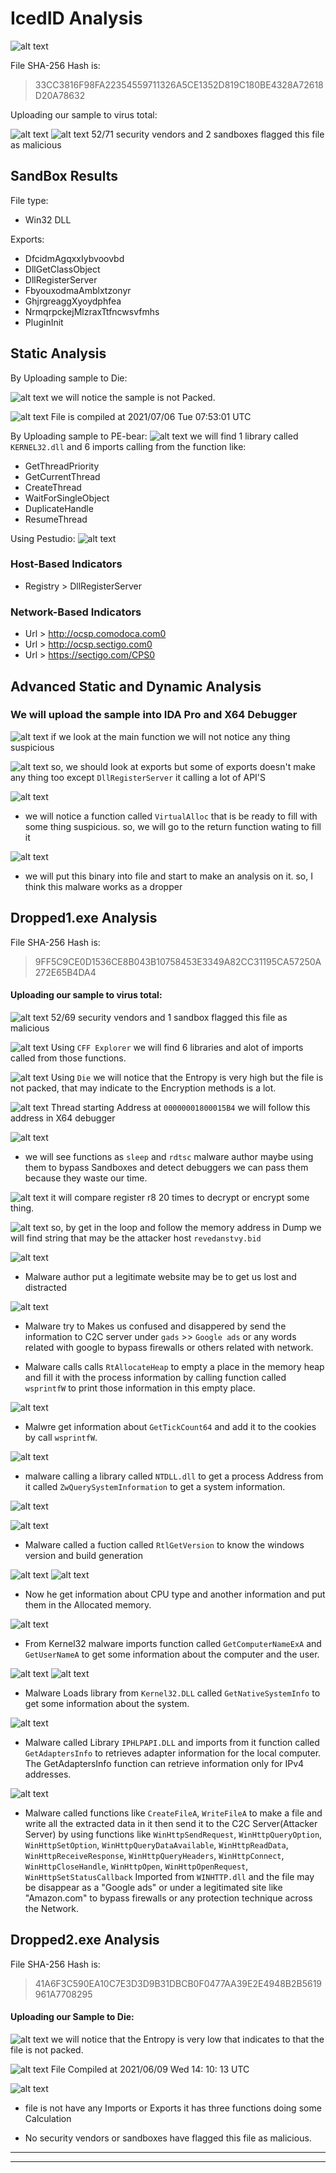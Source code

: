 # IcedID Analysis


![alt text](JIvuZDx.jpg)

File SHA-256 Hash is:
> 33CC3816F98FA22354559711326A5CE1352D819C180BE4328A72618D20A78632

Uploading our sample to virus total:

![alt text](virustotal.png)
![alt text](virustotal2.png)
52/71 security vendors and 2 sandboxes flagged this file as malicious

SandBox Results
---

File type:
- Win32 DLL

Exports:

- DfcidmAgqxxIybvoovbd
- DllGetClassObject
- DllRegisterServer
- FbyouxodmaAmblxtzonyr 
- GhjrgreaggXyoydphfea 
- NrmqrpckejMlzraxTtfncwsvfmhs
- PluginInit

## Static Analysis

By Uploading sample to Die:

![alt text](Die.png)
we will notice the sample is not Packed.

![alt text](PEview.png)
File is compiled at 2021/07/06  Tue 07:53:01 UTC

By Uploading sample to PE-bear:
![alt text](PE-bear.png)
we will find 1 library called `KERNEL32.dll` and 6 imports calling from the function like:

- GetThreadPriority
- GetCurrentThread
- CreateThread
- WaitForSingleObject
- DuplicateHandle
- ResumeThread

Using Pestudio:
![alt text](Pes.png)

### Host-Based Indicators

- Registry > DllRegisterServer

### Network-Based Indicators

- Url > http://ocsp.comodoca.com0
- Url > http://ocsp.sectigo.com0
- Url > https://sectigo.com/CPS0


## Advanced Static and Dynamic Analysis

### We will upload the sample into IDA Pro and  X64 Debugger

![alt text](IDA1.png)
if we look at the main function we will not notice any thing suspicious


![alt text](ida2.png)
so, we should look at exports but some of exports doesn't make any thing too except `DllRegisterServer` it calling a lot of API'S


![alt text](dbg1.png)
- we will notice a function called `VirtualAlloc` that is be ready to fill with some thing suspicious.
so, we will go to the return function wating to fill it 

![alt text](dbg3.png)
- we will put this binary into file and start to make an analysis on it.
so, I think this malware works as a dropper



## Dropped1.exe Analysis

File SHA-256 Hash is:
> 9FF5C9CE0D1536CE8B043B10758453E3349A82CC31195CA57250A272E65B4DA4

#### Uploading our sample to virus total:

![alt text](virustotal3.png)
52/69 security vendors and 1 sandbox flagged this file as malicious


![alt text](cff.png)
Using `CFF Explorer` we will find 6 libraries and alot of imports called from those functions.

![alt text](die2.png)
Using `Die` we will notice that the Entropy is very high but the file is not packed, that may indicate to the Encryption methods is a lot.

![alt text](ida3.png)
Thread starting Address at `00000001800015B4` we will follow this address in X64 debugger

![alt text](dbg5.png)
- we will see functions as `sleep` and `rdtsc` malware author maybe using them to bypass Sandboxes and detect debuggers we can pass them because they waste our time.

![alt text](ida4.png)
it will compare register r8 20 times to decrypt or encrypt some thing.

![alt text](dbg6.png)
so, by get in the loop and follow the memory address in Dump we will find string that may be the attacker host `revedanstvy.bid `

![alt text](ida5.png)
- Malware author put a legitimate website may be to get us lost and distracted

![alt text](dbg7.png)

- Malware try to Makes us confused and disappered by send the information to C2C server under `gads` >> `Google ads` or any words related with google to bypass firewalls or others related with network.

- Malware calls  calls `RtAllocateHeap` to empty a place in the memory heap and fill it with the process information by calling function called `wsprintfW` to print those information in this empty place.

![alt text](dbg8.png)
- Malwre get information about `GetTickCount64` and add it to the cookies by call `wsprintfW`.

![alt text](dbg9.png)

- malware calling a library called `NTDLL.dll` to get a process Address from it called `ZwQuerySystemInformation` to get a system information.

![alt text](dbg11.png)

![alt text](dbg12.png)

- Malware called a fuction called `RtlGetVersion` to know the windows version and build generation


![alt text](dbg13.png)
![alt text](dbg14.png)
- Now he get information about CPU type and another information and put them in the Allocated memory.

![alt text](dbg15.png)

- From Kernel32 malware imports function called `GetComputerNameExA` and `GetUserNameA` to get some information about the computer and the user.

![alt text](ida6.png)
![alt text](dbg10.png)
- Malware Loads library from `Kernel32.DLL` called `GetNativeSystemInfo` to get some information about the system.


![alt text](ida7.png)

- Malware called Library `IPHLPAPI.DLL` and imports from it function called `GetAdaptersInfo` to retrieves adapter information for the local computer.
The GetAdaptersInfo function can retrieve information only for IPv4 addresses. 

![alt text](ida8.png)
- Malware called functions like `CreateFileA`, `WriteFileA` to make a file and write all the extracted data in it then send it to the C2C Server(Attacker Server) by using functions like `WinHttpSendRequest`, `WinHttpQueryOption`, `WinHttpSetOption`, `WinHttpQueryDataAvailable`, `WinHttpReadData`, `WinHttpReceiveResponse`, `WinHttpQueryHeaders`, `WinHttpConnect`, `WinHttpCloseHandle`, `WinHttpOpen`, `WinHttpOpenRequest`, `WinHttpSetStatusCallback` Imported from `WINHTTP.dll` and the file may be disappear as a "Google ads" or under a legitimated site like "Amazon.com" to bypass firewalls or any protection technique across the Network.

## Dropped2.exe Analysis

File SHA-256 Hash is:
> 41A6F3C590EA10C7E3D3D9B31DBCB0F0477AA39E2E4948B2B5619961A7708295

#### Uploading our Sample to Die:

![alt text](die3.png)
we will notice that the Entropy is very low that indicates to that the file is not packed.

![alt text](PEview2.png)
File Compiled at 2021/06/09 Wed 14: 10: 13 UTC

![alt text](ida9.png)

- file is not have any Imports or Exports it has three functions doing some Calculation 

- No security vendors or sandboxes have flagged this file as malicious.


----

----
